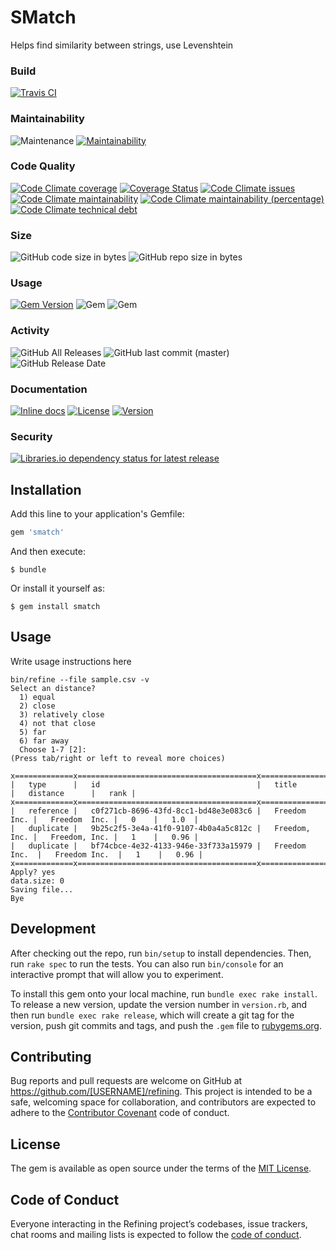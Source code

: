 # SMatch

Helps find similarity between strings, use Levenshtein 

### Build

[![Travis CI](https://img.shields.io/travis/joel/smatch.svg?branch=master)](https://travis-ci.org/joel/smatch)

### Maintainability

![Maintenance](https://img.shields.io/maintenance/yes/2019.svg)
[![Maintainability](https://api.codeclimate.com/v1/badges/51aa08d8908ab501d537/maintainability)](https://codeclimate.com/github/joel/smatch/maintainability)

### Code Quality 

[![Code Climate coverage](https://img.shields.io/codeclimate/coverage/joel/smatch.svg)](https://codeclimate.com/github/joel/smatch)
[![Coverage Status](https://coveralls.io/repos/github/joel/smatch/badge.svg?branch=master)](https://coveralls.io/github/joel/smatch?branch=master)
[![Code Climate issues](https://img.shields.io/codeclimate/issues/joel/smatch.svg)](https://codeclimate.com/github/joel/smatch/issues)
[![Code Climate maintainability](https://img.shields.io/codeclimate/maintainability/joel/smatch.svg)](https://codeclimate.com/github/joel/smatch/progress/maintainability)
[![Code Climate maintainability (percentage)](https://img.shields.io/codeclimate/maintainability-percentage/joel/smatch.svg)](https://codeclimate.com/github/joel/smatch/code)
[![Code Climate technical debt](https://img.shields.io/codeclimate/tech-debt/joel/smatch.svg)](https://codeclimate.com/github/joel/smatch/trends/technical_debt)

### Size 

![GitHub code size in bytes](https://img.shields.io/github/languages/code-size/joel/smatch.svg)
![GitHub repo size in bytes](https://img.shields.io/github/repo-size/joel/smatch.svg)

### Usage 

[![Gem Version](https://badge.fury.io/rb/smatch.svg)](https://badge.fury.io/rb/smatch)
![Gem](https://img.shields.io/gem/dv/smatch/0.1.0.svg)
![Gem](https://img.shields.io/gem/v/smatch.svg)
  
### Activity

![GitHub All Releases](https://img.shields.io/github/downloads/joel/smatch/total.svg)
![GitHub last commit (master)](https://img.shields.io/github/last-commit/joel/smatch/master.svg)
![GitHub Release Date](https://img.shields.io/github/release-date/joel/smatch.svg)

### Documentation 
  
[![Inline docs](http://inch-ci.org/github/joel/smatch.svg?branch=master)](http://inch-ci.org/github/joel/smatch)
[![License](https://img.shields.io/badge/license-MIT-brightgreen.svg?style=flat-square)](http://opensource.org/licenses/MIT)
[![Version](https://img.shields.io/gem/v/vcr.svg?style=flat-square)](https://rubygems.org/gems/smatch)

### Security 

[![Libraries.io dependency status for latest release](https://img.shields.io/librariesio/release/joel/smatch.svg)](https://libraries.io/github/joel/smatch)

## Installation

Add this line to your application's Gemfile:

```ruby
gem 'smatch'
```

And then execute:

    $ bundle

Or install it yourself as:

    $ gem install smatch

## Usage

Write usage instructions here

```.shell
bin/refine --file sample.csv -v
Select an distance? 
  1) equal
  2) close
  3) relatively close
  4) not that close
  5) far
  6) far away
  Choose 1-7 [2]: 
(Press tab/right or left to reveal more choices)
```

```.shell
x=============x========================================x=================x=================x========x========x
|   type      |   id                                   |   title         |   distance      |   rank |
x=============x========================================x=================x=================x========x========x
|   reference |   c0f271cb-8696-43fd-8cc1-bd48e3e083c6 |   Freedom  Inc. |   Freedom  Inc. |   0    |   1.0  |
|   duplicate |   9b25c2f5-3e4a-41f0-9107-4b0a4a5c812c |   Freedom, Inc. |   Freedom, Inc. |   1    |   0.96 |
|   duplicate |   bf74cbce-4e32-4133-946e-33f733a15979 |   Freedom Inc.  |   Freedom Inc.  |   1    |   0.96 |
x=============x========================================x=================x=================x========x========x
Apply? yes
data.size: 0
Saving file...
Bye
```

## Development

After checking out the repo, run `bin/setup` to install dependencies. Then, run `rake spec` to run the tests. You can also run `bin/console` for an interactive prompt that will allow you to experiment.

To install this gem onto your local machine, run `bundle exec rake install`. To release a new version, update the version number in `version.rb`, and then run `bundle exec rake release`, which will create a git tag for the version, push git commits and tags, and push the `.gem` file to [rubygems.org](https://rubygems.org).

## Contributing

Bug reports and pull requests are welcome on GitHub at https://github.com/[USERNAME]/refining. This project is intended to be a safe, welcoming space for collaboration, and contributors are expected to adhere to the [Contributor Covenant](http://contributor-covenant.org) code of conduct.

## License

The gem is available as open source under the terms of the [MIT License](https://opensource.org/licenses/MIT).

## Code of Conduct

Everyone interacting in the Refining project’s codebases, issue trackers, chat rooms and mailing lists is expected to follow the [code of conduct](https://github.com/[USERNAME]/refining/blob/master/CODE_OF_CONDUCT.md).
